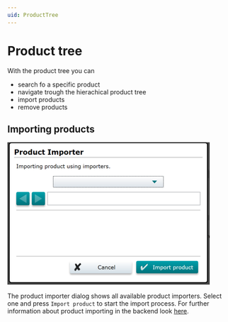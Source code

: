 ```yaml
---
uid: ProductTree
---
```

# Product tree

With the product tree you can

- search fo a specific product
- navigate trough the hierachical product tree
- import products
- remove products

## Importing products

![Product importer dialog](images\ProductImporter.png)

The product importer dialog shows all available product importers. Select one and press `Import product` to start the import process. For further information about product importing in the backend look [here](xref:ProductsImport).